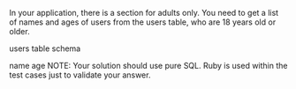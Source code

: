 In your application, there is a section for adults only. You need to get a list of names and ages of users from the users table, who are 18 years old or older.

users table schema

name
age
NOTE: Your solution should use pure SQL. Ruby is used within the test cases just to validate your answer.


